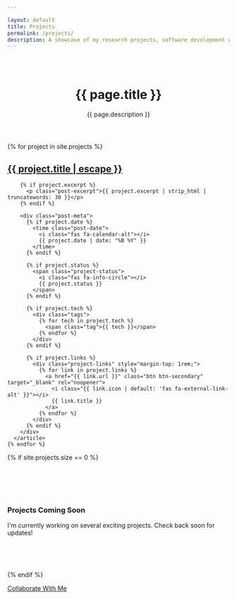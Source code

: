 ```yaml
---

layout: default
title: Projects
permalink: /projects/
description: A showcase of my research projects, software development work, and academic contributions.
---
```


<div class="container" style="padding-top: 2rem; padding-bottom: 4rem;">
  <header class="text-center mb-3">
    <h1>{{ page.title }}</h1>
    <p class="text-muted">{{ page.description }}</p>
  </header>

  <div class="post-list">
    {% for project in site.projects %}
      <article class="post-card">
        <h2 class="post-title">
          <a href="{{ project.url | relative_url }}">{{ project.title | escape }}</a>
        </h2>
        
        {% if project.excerpt %}
          <p class="post-excerpt">{{ project.excerpt | strip_html | truncatewords: 30 }}</p>
        {% endif %}
        
        <div class="post-meta">
          {% if project.date %}
            <time class="post-date">
              <i class="fas fa-calendar-alt"></i>
              {{ project.date | date: "%B %Y" }}
            </time>
          {% endif %}
          
          {% if project.status %}
            <span class="project-status">
              <i class="fas fa-info-circle"></i>
              {{ project.status }}
            </span>
          {% endif %}
          
          {% if project.tech %}
            <div class="tags">
              {% for tech in project.tech %}
                <span class="tag">{{ tech }}</span>
              {% endfor %}
            </div>
          {% endif %}
          
          {% if project.links %}
            <div class="project-links" style="margin-top: 1rem;">
              {% for link in project.links %}
                <a href="{{ link.url }}" class="btn btn-secondary" target="_blank" rel="noopener">
                  <i class="{{ link.icon | default: 'fas fa-external-link-alt' }}"></i>
                  {{ link.title }}
                </a>
              {% endfor %}
            </div>
          {% endif %}
        </div>
      </article>
    {% endfor %}
  </div>

  {% if site.projects.size == 0 %}
    <div class="text-center" style="padding: 4rem 0;">
      <i class="fas fa-code" style="font-size: 4rem; color: var(--text-muted); margin-bottom: 1rem;"></i>
      <h3>Projects Coming Soon</h3>
      <p class="text-muted">I'm currently working on several exciting projects. Check back soon for updates!</p>
    </div>
  {% endif %}

  <div class="text-center mt-3">
    <a href="{{ '/contact/' | relative_url }}" class="btn btn-primary">
      <i class="fas fa-envelope"></i>
      Collaborate With Me
    </a>
  </div>
</div>
